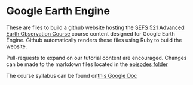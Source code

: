 # Google Earth Engine

These are files to build a github website hosting the [SEFS 521 Advanced Earth Observation Course](https://uwearthobservation.github.io/Labs/) course content designed for Google Earth Engine. Github automatically renders these files using Ruby to build the website.

Pull-requests to expand on our tutorial content are encouraged. Changes can be made to the markdown files located in the [episodes folder](https://github.com/uwearthobservation/Labs/tree/gh-pages/_episodes)

The course syllabus can be found on[this Google Doc](https://docs.google.com/document/d/1PY4jnabTCNhAO4tpDM_lghmeulvItXxN_3SPVfHUJHA/edit?usp=sharing)

